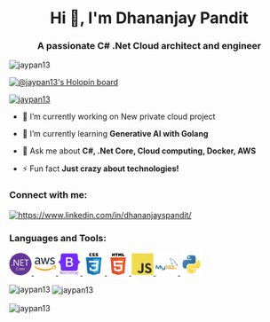 <h1 align="center">Hi 👋, I'm Dhananjay Pandit</h1>
<h3 align="center">A passionate C# .Net Cloud architect and engineer </h3>


<p align="left"> <img src="https://komarev.com/ghpvc/?username=jaypan13&label=Profile%20views&color=0e75b6&style=flat" alt="jaypan13" /> </p>

[![@jaypan13's Holopin board](https://holopin.io/api/user/board?user=jay1305)](https://holopin.io/@jay1305)

<p align="left"> <a href="https://github-profile-trophy.vercel.app/?username=jaypan13"><img src="https://github-profile-trophy.vercel.app/?username=jaypan13" alt="jaypan13" /></a> </p>

- 🔭 I’m currently working on New private cloud project

- 🌱 I’m currently learning **Generative AI with Golang**

- 💬 Ask me about **C#, .Net Core, Cloud computing, Docker, AWS**

- ⚡ Fun fact **Just crazy about technologies!**



<h3 align="left">Connect with me:</h3>
<p align="left">
<a href="https://www.linkedin.com/in/dhananjayspandit/" target="_blank" rel="noreferrer"><img align="center" src="https://raw.githubusercontent.com/rahuldkjain/github-profile-readme-generator/master/src/images/icons/Social/linked-in-alt.svg" alt="https://www.linkedin.com/in/dhananjayspandit/" height="30" width="40" /></a>
</p>

<h3 align="left">Languages and Tools:</h3>
<p align="left"> <a href="https://dotnet.microsoft.com/en-us/" target="_blank" rel="noreferrer"> <img src="https://raw.githubusercontent.com/devicons/devicon/master/icons/dotnetcore/dotnetcore-original.svg" alt="android" width="40" height="40"/> </a> <a href="https://aws.amazon.com" target="_blank" rel="noreferrer"> <img src="https://raw.githubusercontent.com/devicons/devicon/master/icons/amazonwebservices/amazonwebservices-original-wordmark.svg" alt="aws" width="40" height="40"/> </a> <a href="https://getbootstrap.com" target="_blank" rel="noreferrer"> <img src="https://raw.githubusercontent.com/devicons/devicon/master/icons/bootstrap/bootstrap-plain-wordmark.svg" alt="bootstrap" width="40" height="40"/> </a> <a href="https://www.w3schools.com/css/" target="_blank" rel="noreferrer"> <img src="https://raw.githubusercontent.com/devicons/devicon/master/icons/css3/css3-original-wordmark.svg" alt="css3" width="40" height="40"/> </a> <a href="https://www.w3.org/html/" target="_blank" rel="noreferrer"> <img src="https://raw.githubusercontent.com/devicons/devicon/master/icons/html5/html5-original-wordmark.svg" alt="html5" width="40" height="40"/> </a>  <a href="https://developer.mozilla.org/en-US/docs/Web/JavaScript" target="_blank" rel="noreferrer"> <img src="https://raw.githubusercontent.com/devicons/devicon/master/icons/javascript/javascript-original.svg" alt="javascript" width="40" height="40"/> </a> <a href="https://www.mysql.com/" target="_blank" rel="noreferrer"> <img src="https://raw.githubusercontent.com/devicons/devicon/master/icons/mysql/mysql-original-wordmark.svg" alt="mysql" width="40" height="40"/> </a> <a href="https://www.python.org" target="_blank" rel="noreferrer"> <img src="https://raw.githubusercontent.com/devicons/devicon/master/icons/python/python-original.svg" alt="python" width="40" height="40"/> </a>  </p>

<p><img align="left" src="https://github-readme-stats.vercel.app/api/top-langs?username=jaypan13&show_icons=true&locale=en&layout=compact" alt="jaypan13" /></p>

<p>&nbsp;<img align="center" src="https://github-readme-stats.vercel.app/api?username=jaypan13&show_icons=true&locale=en" alt="jaypan13" /></p>

<p><img align="center" src="https://github-readme-streak-stats.herokuapp.com/?user=jaypan13&" alt="jaypan13" /></p>
